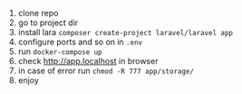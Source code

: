 1. clone repo
1. go to project dir
1. install lara `composer create-project laravel/laravel app`
1. configure ports and so on in `.env`
1. run `docker-compose up`
1. check http://app.localhost in browser
1. in case of error run `chmod -R 777 app/storage/`
1. enjoy
